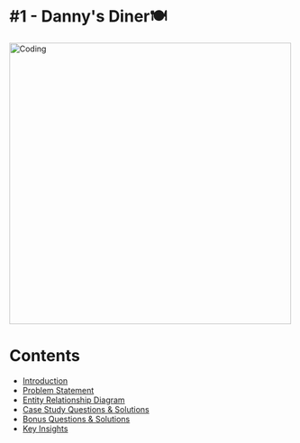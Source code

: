 <h1>#1 - Danny's Diner🍽️</h1>
<img width="500" alt="Coding" src="">
<h1>Contents</h1>
<ul>
  <li><a href="#INTRODUCTION">Introduction</a></li>
  <li><a href="#PROBLEM STATEMENT">Problem Statement</a></li>
  <li><a href="#ENTITY RELATIONSHIP DIAGRAM">Entity Relationship Diagram</a></li>
  <li><a href="#CASE STUDY QUESTIONS WITH SOLUTIONS">Case Study Questions & Solutions</a></li>
  <li><a href="#BONUS QUESTIONS WITH SOLUTIONS">Bonus Questions & Solutions</a></li>
  <li><a href="#INSIGHTS FOUND">Key Insights</a></li>
</ul>
